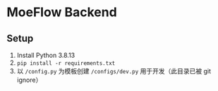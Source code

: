 # MoeFlow Backend

## Setup

1. Install Python 3.8.13
1. `pip install -r requirements.txt`
1. 以 `/config.py` 为模板创建 `/configs/dev.py` 用于开发（此目录已被 git ignore）
